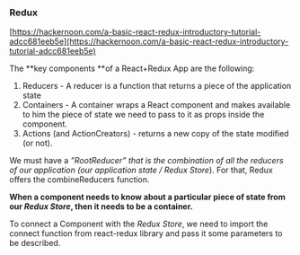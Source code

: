 ### Redux

[https://hackernoon.com/a-basic-react-redux-introductory-tutorial-adcc681eeb5e](https://hackernoon.com/a-basic-react-redux-introductory-tutorial-adcc681eeb5e)

The **key components **of a React+Redux App are the following:

1. Reducers - A reducer is a function that returns a piece of the application state
2. Containers - A container wraps a React component and makes available to him the piece of state we need to pass to it as props inside the component.
3. Actions \(and ActionCreators\) - returns a new copy of the state modified \(or not\).

We must have a _”RootReducer” that is the combination of all the reducers of our application \(our application state / Redux Store_\). For that, Redux offers the combineReducers function.

**When a component needs to know about a particular piece of state from our **_**Redux Store**_**, then it needs to be a container.**

To connect a Component with the _Redux Store_, we need to import the connect function from react-redux library and pass it some parameters to be described.

